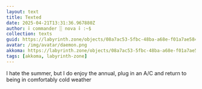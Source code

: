 ```yaml
---
layout: text
title: Texted
date: 2025-04-21T13:31:36.967880Z
author: ⸸ commander ░ nova ⸸ :~$
collection: texts
guid: https://labyrinth.zone/objects/08a7ac53-5fbc-48ba-a68e-f01a7ae584eb
avatar: /img/avatar/daemon.png
akkoma: https://labyrinth.zone/objects/08a7ac53-5fbc-48ba-a68e-f01a7ae584eb
tags: [akkoma, labyrinth-zone]
---
```


<p>I hate the summer, but I do enjoy the annual, plug in an A/C and return to being in comfortably cold weather</p>